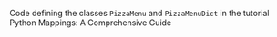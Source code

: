 Code defining the classes `PizzaMenu` and `PizzaMenuDict` in the tutorial Python Mappings: A Comprehensive Guide
